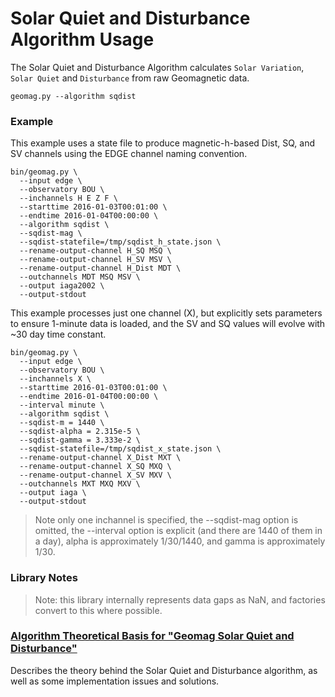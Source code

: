 Solar Quiet and Disturbance Algorithm Usage
===========================================

The Solar Quiet and Disturbance Algorithm calculates `Solar Variation`,
`Solar Quiet` and `Disturbance` from raw Geomagnetic data.

`geomag.py --algorithm sqdist`


### Example

This example uses a state file to produce magnetic-h-based Dist, SQ, and SV
channels using the EDGE channel naming convention.

    bin/geomag.py \
      --input edge \
      --observatory BOU \
      --inchannels H E Z F \
      --starttime 2016-01-03T00:01:00 \
      --endtime 2016-01-04T00:00:00 \
      --algorithm sqdist \
      --sqdist-mag \
      --sqdist-statefile=/tmp/sqdist_h_state.json \
      --rename-output-channel H_SQ MSQ \
      --rename-output-channel H_SV MSV \
      --rename-output-channel H_Dist MDT \
      --outchannels MDT MSQ MSV \
      --output iaga2002 \
      --output-stdout

This example processes just one channel (X), but explicitly sets parameters to
ensure 1-minute data is loaded, and the SV and SQ values will evolve with ~30
day time constant.

    bin/geomag.py \
      --input edge \
      --observatory BOU \
      --inchannels X \
      --starttime 2016-01-03T00:01:00 \
      --endtime 2016-01-04T00:00:00 \
      --interval minute \
      --algorithm sqdist \
      --sqdist-m = 1440 \
      --sqdist-alpha = 2.315e-5 \
      --sqdist-gamma = 3.333e-2 \
      --sqdist-statefile=/tmp/sqdist_x_state.json \
      --rename-output-channel X_Dist MXT \
      --rename-output-channel X_SQ MXQ \
      --rename-output-channel X_SV MXV \
      --outchannels MXT MXQ MXV \
      --output iaga \
      --output-stdout

> Note only one inchannel is specified, the --sqdist-mag option is omitted, the 
> --interval option is explicit (and there are 1440 of them in a day), alpha is 
> approximately 1/30/1440, and gamma is approximately 1/30.


### Library Notes

> Note: this library internally represents data gaps as NaN, and factories
> convert to this where possible.


### [Algorithm Theoretical Basis for "Geomag Solar Quiet and Disturbance"](SqDist.md) ###
Describes the theory behind the Solar Quiet and Disturbance algorithm, as
well as some implementation issues and solutions.
